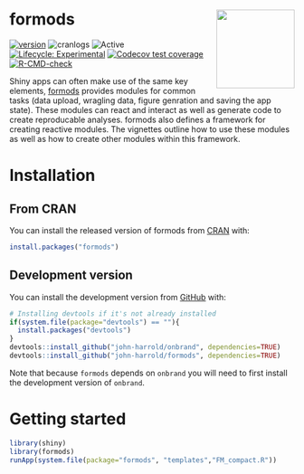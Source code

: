 
<!-- README.md is generated from README.Rmd. Please edit that file -->

# formods <img src="man/figures/logo.png" align="right" height="138.5" />

<!-- badges: start -->
<!---
--->

[![version](https://www.r-pkg.org/badges/version/formods)](https://CRAN.R-project.org/package=formods)
![cranlogs](https://cranlogs.r-pkg.org/badges/formods)
![Active](https://www.repostatus.org/badges/latest/active.svg)
[![Lifecycle:
Experimental](https://img.shields.io/badge/lifecycle-experimental-orange.svg)](https://lifecycle.r-lib.org/articles/stages.html)
[![Codecov test
coverage](https://codecov.io/gh/john-harrold/formods/branch/master/graph/badge.svg)](https://app.codecov.io/gh/john-harrold/formods?branch=master)
[![R-CMD-check](https://github.com/john-harrold/formods/actions/workflows/R-CMD-check.yaml/badge.svg)](https://github.com/john-harrold/formods/actions/workflows/R-CMD-check.yaml)
<!-- badges: end -->

Shiny apps can often make use of the same key elements,
[formods](https://formods.ubiquity.tools) provides modules for common
tasks (data upload, wragling data, figure genration and saving the app
state). These modules can react and interact as well as generate code to
create reproducable analyses. formods also defines a framework for
creating reactive modules. The vignettes outline how to use these
modules as well as how to create other modules within this framework.

# Installation

## From CRAN
You can install the released version of formods from [CRAN](https://cran.r-project.org/package=formods) with:

``` r
install.packages("formods")
```

## Development version

You can install the development version from
[GitHub](https://github.com/john-harrold/formods) with:

``` r
# Installing devtools if it's not already installed
if(system.file(package="devtools") == ""){
  install.packages("devtools") 
}
devtools::install_github("john-harrold/onbrand", dependencies=TRUE)
devtools::install_github("john-harrold/formods", dependencies=TRUE)
```

Note that because `formods` depends on `onbrand` you will need to first
install the development version of `onbrand`.

# Getting started

``` r
library(shiny)
library(formods)
runApp(system.file(package="formods", "templates","FM_compact.R"))
```
